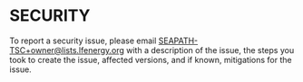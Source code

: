 # SECURITY

To report a security issue, please email <SEAPATH-TSC+owner@lists.lfenergy.org> with a description of the issue, the steps you took to create the
issue, affected versions, and if known, mitigations for the issue.
